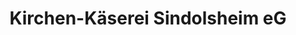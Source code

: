 ---
title: "Kirchen-Käserei Sindolsheim eG"
url: /rosenberg/kirchen-kaeserei-sindolsheim-eg/
shop: Milch
---
